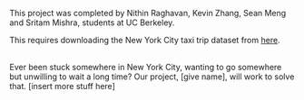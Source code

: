 This project was completed by Nithin Raghavan, Kevin Zhang, Sean Meng and Sritam Mishra, students at UC Berkeley. <br>

This requires downloading the New York City taxi trip dataset from [here](https://archive.org/download/nycTaxiTripData2013). <br> <br>

Ever been stuck somewhere in New York City, wanting to go somewhere but unwilling to wait a long time? Our project, [give name], will work
to solve that. [insert more stuff here]

